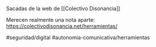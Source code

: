 Sacadas de la web de [[Colectivo Disonancia]]

Merecen realmente una nota aparte:
https://colectivodisonancia.net/herramientas/

#seguridad/digital 
#autonomia-comunicativa/herramientas 